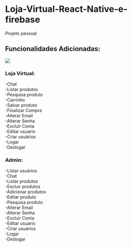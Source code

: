 # Loja-Virtual-React-Native-e-firebase
Projeto pessoal


## Funcionalidades Adicionadas:

![](./static/20200830-190952.gif)


### Loja Virtual:
-Chat <br />
-Listar produtos<br />
-Pesquisa produto<br />
-Carrinho<br />
-Salvar produto<br />
-Finalizar Compra<br />
-Alterar Email<br />
-Alterar Senha<br />
-Excluir Conta<br />
-Editar usuario<br />
-Criar usuários<br />
-Logar<br />
-Deslogar<br />


### Admin:<br />
-Listar usuários<br />
-Chat<br />
-Listar produtos<br />
-Excluir produtos<br />
-Adicionar produtos<br />
-Editar produto<br />
-Pesquisa produto<br />
-Alterar Email<br />
-Alterar Senha<br />
-Excluir Conta<br />
-Editar usuario<br />
-Criar usuários<br />
-Logar<br />
-Deslogar<br />



